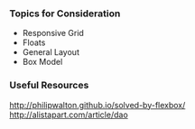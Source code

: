 ### Topics for Consideration

- Responsive Grid
- Floats
- General Layout
- Box Model

### Useful Resources
http://philipwalton.github.io/solved-by-flexbox/
http://alistapart.com/article/dao
